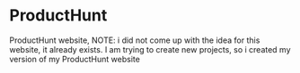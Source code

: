 # ProductHunt
ProductHunt website, NOTE: i did not come up with the idea for this website, it already exists. I am trying to create new projects, so i created my version of
my ProductHunt website
